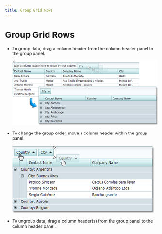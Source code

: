 ```yaml
---
title: Group Grid Rows
---
```

# Group Grid Rows
* To group data, drag a column header from the column header panel to the group panel.
	
	![ASPxGridView_Grouping](../../../images/img7178.png)
* To change the group order, move a column header within the group panel.
	
	![ASPxGridView_GroupReorder](../../../images/img7179.png)
* To ungroup data, drag a column header(s) from the group panel to the column header panel.